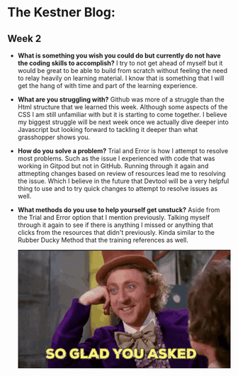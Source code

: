 # The Kestner Blog:

## Week 2  

* **What is something you wish you could do but currently do not have the coding skills to accomplish?**
    I try to not get ahead of myself but it would be great to be able to build from scratch without feeling the need to relay heavily on learning material. I know that is something that I will get the hang of with time and part of the learning experience. 

* **What are you struggling with?**
    Github was more of a struggle than the Html structure that we learned this week. Although some aspects of the CSS I am still unfamiliar with but it is starting to come together. I believe my biggest struggle will be next week once we actually dive deeper into Javascript but looking forward to tackling it deeper than what grasshopper shows you.

* **How do you solve a problem?**
    Trial and Error is how I attempt to resolve most problems. Such as the issue I experienced with code that was working in Gitpod but not in GitHub. Running through it again and attmepting changes based on review of resources lead me to resolving the issue. Which I believe in the future that Devtool will be a very helpful thing to use and to try quick changes to attempt to resolve issues as well.

* **What methods do you use to help yourself get unstuck?**
    Aside from the Trial and Error option that I mention previously. Talking myself through it again to see if there is anything I missed or anything that clicks from the resources that didn't previously. Kinda similar to the Rubber Ducky Method that the training references as well.

    ![So Glad You Asked](/image/giphy.gif) 